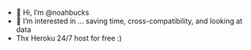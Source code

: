 - 👋 Hi, I’m @noahbucks
- 👀 I’m interested in ... saving time, cross-compatibility, and looking at data
- Thx Heroku 24/7 host for free :)

<!---
noahbucks/noahbucks
--->
